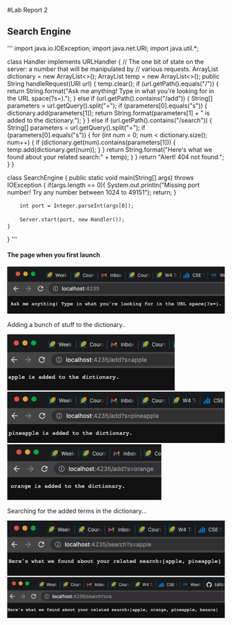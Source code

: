 
#Lab Report 2

## Search Engine

'''
import java.io.IOException;
import java.net.URI;
import java.util.*;

class Handler implements URLHandler {
    // The one bit of state on the server: a number that will be manipulated by
    // various requests.
    ArrayList<String> dictionary = new ArrayList<>();
    ArrayList<String> temp = new ArrayList<>();
    public String handleRequest(URI url) {
        temp.clear();
        if (url.getPath().equals("/")) {
            return String.format("Ask me anything! Type in what you're looking for in the URL space(?s=).");
        } else if (url.getPath().contains("/add")) {
            String[] parameters = url.getQuery().split("="); 
            if (parameters[0].equals("s")) {
                dictionary.add(parameters[1]);
                return String.format(parameters[1] + " is added to the dictionary.");
            }
        } else if (url.getPath().contains("/search")) {
            String[] parameters = url.getQuery().split("="); 
            if (parameters[0].equals("s")) {
                for (int num = 0; num < dictionary.size(); num++) {
                    if (dictionary.get(num).contains(parameters[1])) {
                        temp.add(dictionary.get(num));
                    }
                }
                return String.format("Here's what we found about your related search:" + temp);
            }
	    }
        return "Alert! 404 not found.";
    }
}


class SearchEngine {
    public static void main(String[] args) throws IOException {
        if(args.length == 0){
            System.out.println("Missing port number! Try any number between 1024 to 49151");
            return;
        }

        int port = Integer.parseInt(args[0]);

        Server.start(port, new Handler());
    }
}
'''
                  
#### The page when you first launch
			
![localhost](localhost.png)

Adding a bunch of stuff to the dictionary..

![apple](apple.png)          
![pineapple](pineapple.png)
![orange](orange.png)

Searching for the added terms in the dictionary...
			
![applepineapple](apple_pineapple.png)              
![a](a.png)       
                  
